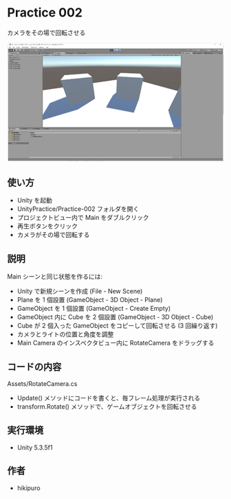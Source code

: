 ﻿# Practice 002

カメラをその場で回転させる

![Practice 002](https://raw.githubusercontent.com/hikipuro/UnityPractice/image/image/screenshot/Practice-002.png)

## 使い方

- Unity を起動
- UnityPractice/Practice-002 フォルダを開く
- プロジェクトビュー内で Main をダブルクリック
- 再生ボタンをクリック
- カメラがその場で回転する

## 説明

Main シーンと同じ状態を作るには:

- Unity で新規シーンを作成 (File - New Scene)
- Plane を 1 個設置 (GameObject - 3D Object - Plane)
- GameObject を 1 個設置 (GameObject - Create Empty)
- GameObject 内に Cube を 2 個設置 (GameObject - 3D Object - Cube)
- Cube が 2 個入った GameObject をコピーして回転させる (3 回繰り返す)
- カメラとライトの位置と角度を調整
- Main Camera のインスペクタビュー内に RotateCamera をドラッグする

## コードの内容

Assets/RotateCamera.cs

- Update() メソッドにコードを書くと、毎フレーム処理が実行される
- transform.Rotate() メソッドで、ゲームオブジェクトを回転させる

## 実行環境

- Unity 5.3.5f1

## 作者

- hikipuro

